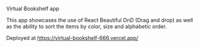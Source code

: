 Virtual Bookshelf app

This app showcases the use of React Beautiful DnD (Drag and drop) as well as the ability to sort the items by color, size and alphabetic order.

Deployed at https://virtual-bookshelf-666.vercel.app/
